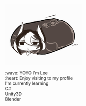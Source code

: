 <p float="left" margin-bottom="200px">
  <img class="img-left" src='Ozen.gif' width='250' href="https://cowfee-gt.tumblr.com/post/165344350607/just-an-ozen-pillar-crawling-your-feed">
  <p float"left">
   :wave: YOYO I'm Lee <br>:heart: Enjoy visiting to my profile <br>		
   I'm currently learning <br>
   C# <br>
   Unity3D <br>
   Blender <br>
</p> 

   

  
  

	
    
<!--
**CharliezXx/CharliezXx** is a ✨ _special_ ✨ repository because its `README.md` (this file) appears on your GitHub profile.

Here are some ideas to get you started:

- 🔭 I’m currently working on ...
- 🌱 I’m currently learning ...
- 👯 I’m looking to collaborate on ...
- 🤔 I’m looking for help with ...
- 💬 Ask me about ...
- 📫 How to reach me: ...
- 😄 Pronouns: ...
- ⚡ Fun fact: ...
-->
